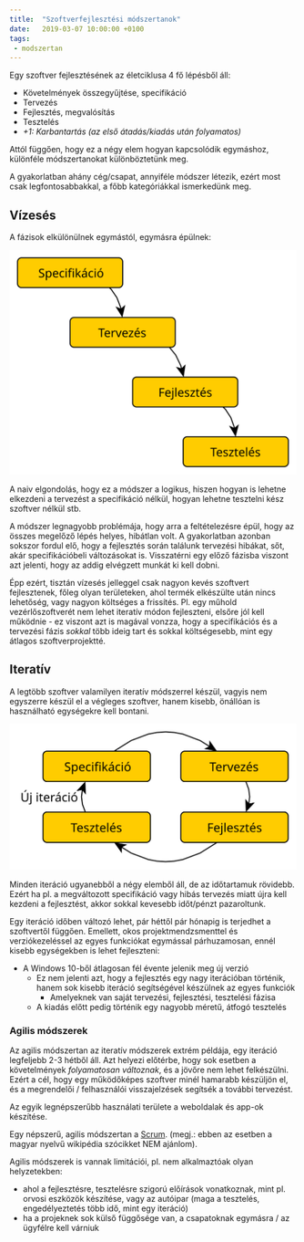 ```yaml
---
title:  "Szoftverfejlesztési módszertanok"
date:   2019-03-07 10:00:00 +0100
tags:
 - modszertan
---
```


Egy szoftver fejlesztésének az életciklusa 4 fő lépésből áll:

* Követelmények összegyűjtése, specifikáció
* Tervezés
* Fejlesztés, megvalósítás
* Tesztelés
* _+1: Karbantartás (az első átadás/kiadás után folyamatos)_

Attól függően, hogy ez a négy elem hogyan kapcsolódik egymáshoz, különféle módszertanokat különböztetünk meg.

A gyakorlatban ahány cég/csapat, annyiféle módszer létezik, ezért most csak legfontosabbakkal, a főbb kategóriákkal ismerkedünk meg.

## Vízesés

A fázisok elkülönülnek egymástól, egymásra épülnek:

![Vízeses modell](/assets/img/modszertan-vizeses.svg)

A naiv elgondolás, hogy ez a módszer a logikus, hiszen hogyan is lehetne elkezdeni a tervezést a specifikáció nélkül, hogyan lehetne tesztelni kész szoftver nélkül stb.

A módszer legnagyobb problémája, hogy arra a feltételezésre épül, hogy az összes megelőző lépés helyes, hibátlan volt. A gyakorlatban azonban sokszor fordul elő, hogy a fejlesztés során találunk tervezési hibákat, sőt, akár specifikációbeli változásokat is. Visszatérni egy előző fázisba viszont azt jelenti, hogy az addig elvégzett munkát ki kell dobni.

Épp ezért, tisztán vízesés jelleggel csak nagyon kevés szoftvert fejlesztenek, főleg olyan területeken, ahol termék elkészülte után nincs lehetőség, vagy nagyon költséges a frissítés. Pl. egy műhold vezérlőszoftverét nem lehet iteratív módon fejleszteni, elsőre jól kell működnie - ez viszont azt is magával vonzza, hogy a specifikációs és a tervezési fázis _sokkal_ több ideig tart és sokkal költségesebb, mint egy átlagos szoftverprojektté.

## Iteratív

A legtöbb szoftver valamilyen iteratív módszerrel készül, vagyis nem egyszerre készül el a végleges szoftver, hanem kisebb, önállóan is használható egységekre kell bontani.

![Iteratív modell](/assets/img/modszertan-iterativ.svg)

Minden iteráció ugyanebből a négy elemből áll, de az időtartamuk rövidebb. Ezért ha pl. a megváltozott specifikáció vagy hibás tervezés miatt újra kell kezdeni a fejlesztést, akkor sokkal kevesebb időt/pénzt pazaroltunk.

Egy iteráció időben változó lehet, pár héttől pár hónapig is terjedhet a szoftvertől függően. Emellett, okos projektmendzsmenttel és verziókezeléssel az egyes funkciókat egymással párhuzamosan, ennél kisebb egységekben is lehet fejleszteni:
* A Windows 10-ből átlagosan fél évente jelenik meg új verzió
  * Ez nem jelenti azt, hogy a fejlesztés egy nagy iterációban történik, hanem sok kisebb iteráció segítségével készülnek az egyes funkciók
    * Amelyeknek van saját tervezési, fejlesztési, tesztelési fázisa
  * A kiadás előtt pedig történik egy nagyobb méretű, átfogó tesztelés

### Agilis módszerek

Az agilis módszertan az iteratív módszerek extrém példája, egy iteráció legfeljebb 2-3 hétből áll. Azt helyezi előtérbe, hogy sok esetben a követelmények _folyamatosan változnak_, és a jövőre nem lehet felkészülni. Ezért a cél, hogy egy működőképes szoftver minél hamarabb készüljön el, és a megrendelői / felhasználói visszajelzések segítsék a további tervezést.

Az egyik legnépszerűbb használati területe a weboldalak és app-ok készítése.

Egy népszerű, agilis módszertan a [Scrum](https://en.wikipedia.org/wiki/Scrum_(software_development)). (megj.: ebben az esetben a magyar nyelvű wikipédia szócikket NEM ajánlom).

Agilis módszerek is vannak limitációi, pl. nem alkalmaztóak olyan helyzetekben:
* ahol a fejlesztésre, tesztelésre szigorú előírások vonatkoznak, mint pl. orvosi eszközök készítése, vagy az autóipar (maga a tesztelés, engedélyeztetés több idő, mint egy iteráció)
* ha a projeknek sok külső függősége van, a csapatoknak egymásra / az ügyfélre kell várniuk
